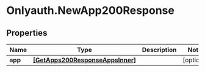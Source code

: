 # Onlyauth.NewApp200Response

## Properties

Name | Type | Description | Notes
------------ | ------------- | ------------- | -------------
**app** | [**[GetApps200ResponseAppsInner]**](GetApps200ResponseAppsInner.md) |  | [optional] 


